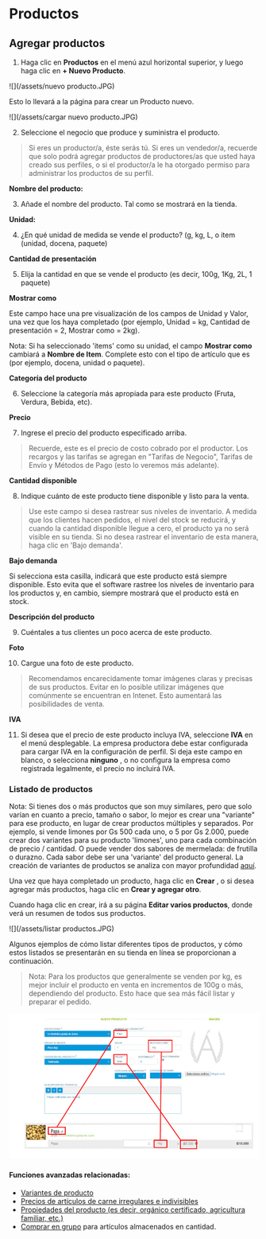 # Productos

## Agregar productos

1. Haga clic en **Productos** en el menú azul horizontal superior, y luego haga clic en **+ Nuevo Producto**.

![](/assets/nuevo producto.JPG)

Esto lo llevará a la página para crear un Producto nuevo.

![](/assets/cargar nuevo producto.JPG)

2. Seleccione el negocio que produce y suministra el producto.

> Si eres un productor/a, éste serás tú. Si eres un vendedor/a, recuerde que solo podrá agregar productos de productores/as que usted haya creado sus perfiles, o si el productor/a le ha otorgado permiso para administrar los productos de su perfil.

**Nombre del producto:**

3. Añade el nombre del producto. Tal como se mostrará en la tienda.

**Unidad:**

4. ¿En qué unidad de medida se vende el producto? (g, kg, L, o item (unidad, docena, paquete)

**Cantidad de presentación**

5. Elija la cantidad en que se vende el producto (es decir, 100g, 1Kg, 2L, 1 paquete)

**Mostrar como**

Este campo hace una pre visualización de los campos de Unidad y Valor, una vez que los haya completado (por ejemplo, Unidad = kg, Cantidad de presentación = 2, Mostrar como = 2kg).

Nota: Si ha seleccionado 'items' como su unidad, el campo **Mostrar como** cambiará a **Nombre de Item**. Complete esto con el tipo de artículo que es (por ejemplo, docena, unidad o paquete).

**Categoría del producto**

6. Seleccione la categoría más apropiada para este producto (Fruta, Verdura, Bebida, etc).

**Precio** 

7. Ingrese el precio del producto especificado arriba.

> Recuerde, este es el precio de costo cobrado por el productor. Los recargos y las tarifas se agregan en "Tarifas de Negocio", Tarifas de Envío y Métodos de Pago (esto lo veremos más adelante).

**Cantidad disponible**

8. Indique cuánto de este producto tiene disponible y listo para la venta.

> Use este campo si desea rastrear sus niveles de inventario. A medida que los clientes hacen pedidos, el nivel del stock se reducirá, y cuando la cantidad disponible llegue a cero, el producto ya no será visible en su tienda. Si no desea rastrear el inventario de esta manera, haga clic en 'Bajo demanda'.

**Bajo demanda**

Si selecciona esta casilla, indicará que este producto está siempre disponible. Esto evita que el software rastree los niveles de inventario para los productos y, en cambio, siempre mostrará que el producto está en stock.

**Descripción del producto** 

9. Cuéntales a tus clientes un poco acerca de este producto.

**Foto**

10. Cargue una foto de este producto. 

> Recomendamos encarecidamente tomar imágenes claras y precisas de sus productos. Evitar en lo posible utilizar imágenes que comúnmente se encuentran en Intenet. Esto aumentará las posibilidades de venta.

**IVA**

11. Si desea que el precio de este producto incluya IVA, seleccione **IVA** en el menú desplegable. La empresa productora debe estar configurada para cargar IVA en la configuración de perfil. Si deja este campo en blanco, o selecciona **ninguno** , o no configura la empresa como registrada legalmente, el precio no incluirá IVA.

### Listado de productos

Nota: Si tienes dos o más productos que son muy similares, pero que solo varían en cuanto a precio, tamaño o sabor, lo mejor es crear una "variante" para ese producto, en lugar de crear productos múltiples y separados. Por ejemplo, si vende limones por Gs 500 cada uno, o 5 por Gs 2.000, puede crear dos variantes para su producto 'limones', uno para cada combinación de precio / cantidad. O puede vender dos sabores de mermelada: de frutilla o durazno. Cada sabor debe ser una 'variante' del producto general. La creación de variantes de productos se analiza con mayor profundidad [aquí](/product-variants.md).

Una vez que haya completado un producto, haga clic en **Crear** , o si desea agregar más productos, haga clic en **Crear y agregar otro**.

Cuando haga clic en crear, irá a su página **Editar varios productos**, donde verá un resumen de todos sus productos.

![](/assets/listar productos.JPG)

Algunos ejemplos de cómo listar diferentes tipos de productos, y cómo estos listados se presentarán en su tienda en línea se proporcionan a continuación.

> Nota: Para los productos que generalmente se venden por kg, es mejor incluir el producto en venta en incrementos de 100g o más, dependiendo del producto. Esto hace que sea más fácil listar y preparar el pedido.

![](/assets/visualizacion-producto.jpg)

#### Funciones avanzadas relacionadas:

* [Variantes de producto](/product-variants.md)
* [Precios de artículos de carne irregulares e indivisibles](/pricing-irregular-indivisible-meat-items.md)
* [Propiedades del producto (es decir, orgánico certificado, agricultura familiar, etc.)](/product-properties.md)
* [Comprar en grupo](/group-buy.md) para artículos almacenados en cantidad.



